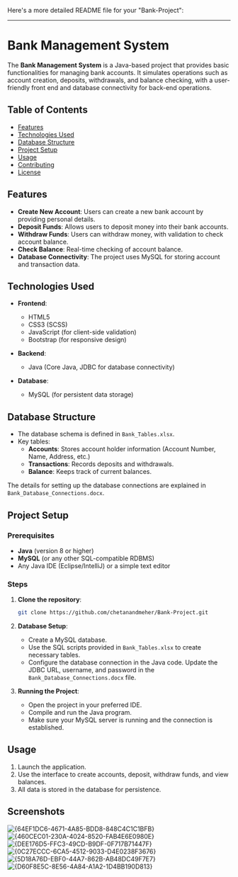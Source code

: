 Here's a more detailed README file for your "Bank-Project":

---

# Bank Management System

The **Bank Management System** is a Java-based project that provides basic functionalities for managing bank accounts. It simulates operations such as account creation, deposits, withdrawals, and balance checking, with a user-friendly front end and database connectivity for back-end operations.

## Table of Contents

- [Features](#features)
- [Technologies Used](#technologies-used)
- [Database Structure](#database-structure)
- [Project Setup](#project-setup)
- [Usage](#usage)
- [Contributing](#contributing)
- [License](#license)

## Features

- **Create New Account**: Users can create a new bank account by providing personal details.
- **Deposit Funds**: Allows users to deposit money into their bank accounts.
- **Withdraw Funds**: Users can withdraw money, with validation to check account balance.
- **Check Balance**: Real-time checking of account balance.
- **Database Connectivity**: The project uses MySQL for storing account and transaction data.

## Technologies Used

- **Frontend**: 
  - HTML5 
  - CSS3 (SCSS) 
  - JavaScript (for client-side validation)
  - Bootstrap (for responsive design)

- **Backend**:
  - Java (Core Java, JDBC for database connectivity)

- **Database**:
  - MySQL (for persistent data storage)

## Database Structure

- The database schema is defined in `Bank_Tables.xlsx`.
- Key tables:
  - **Accounts**: Stores account holder information (Account Number, Name, Address, etc.)
  - **Transactions**: Records deposits and withdrawals.
  - **Balance**: Keeps track of current balances.

The details for setting up the database connections are explained in `Bank_Database_Connections.docx`.

## Project Setup

### Prerequisites

- **Java** (version 8 or higher)
- **MySQL** (or any other SQL-compatible RDBMS)
- Any Java IDE (Eclipse/IntelliJ) or a simple text editor

### Steps

1. **Clone the repository**:
   ```bash
   git clone https://github.com/chetanandmeher/Bank-Project.git
   ```
2. **Database Setup**:
   - Create a MySQL database.
   - Use the SQL scripts provided in `Bank_Tables.xlsx` to create necessary tables.
   - Configure the database connection in the Java code. Update the JDBC URL, username, and password in the `Bank_Database_Connections.docx` file.
   
3. **Running the Project**:
   - Open the project in your preferred IDE.
   - Compile and run the Java program.
   - Make sure your MySQL server is running and the connection is established.

## Usage

1. Launch the application.
2. Use the interface to create accounts, deposit, withdraw funds, and view balances.
3. All data is stored in the database for persistence.

## Screenshots

![{64EF1DC6-4671-4A85-BDD8-848C4C1C1BFB}](https://github.com/user-attachments/assets/8db5cd42-9a45-4ae0-a4d4-7dabbca932e4)
![{460CEC01-230A-4024-8520-FAB4E6E0980E}](https://github.com/user-attachments/assets/e1d86f00-983a-4d57-ad74-05205b27885b)
![{DEE176D5-FFC3-49CD-B9DF-0F717B71447F}](https://github.com/user-attachments/assets/dff6632c-61d5-4dd0-9389-9145607b9fc5)
![{0C27ECCC-6CA5-4512-9033-D4E0238F3676}](https://github.com/user-attachments/assets/aa33cf7e-c73a-4dd4-a75d-ddccaebd6550)
![{5D18A76D-EBF0-44A7-862B-AB48DC49F7E7}](https://github.com/user-attachments/assets/05ae6298-c2de-4a30-ace4-2a3b8bffa1c1)
![{D60F8E5C-8E56-4A84-A1A2-1D4BB190D813}](https://github.com/user-attachments/assets/e8b6d630-38a9-405b-aef8-7968cd470d79)

